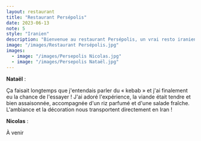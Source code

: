```yaml
---
layout: restaurant
title: "Restaurant Persépolis"
date: 2023-06-13
note: 5
style: "Iranien"
description: "Bienvenue au restaurant Persépolis, un vrai resto iranien, servi par une serveuse d'origine iranienne ! Très belle découverte de cette culture autant par la décoration incroyable que par la nourriture qui était délicieuse !"
image: "/images/Restaurant Persépolis.jpg"
images:
  - image: "/images/Persepolis Nicolas.jpg"
  - image: "/images/Persepolis Nataël.jpg"
---
```


**Nataël** :

Ça faisait longtemps que j'entendais parler du « kebab » et j'ai finalement eu la chance de l'essayer ! J'ai adoré l'expérience, la viande était tendre et bien assaisonnée, accompagnée d'un riz parfumé et d'une salade fraîche. L'ambiance et la décoration nous transportent directement en Iran !

**Nicolas** :

À venir 